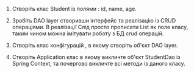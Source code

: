 1. Створіть клас Student із полями : id, name, age.

2. Зробіть DAO layer створивши інтерфейс та реалізацію із CRUD операціями. В реалізації Слід просто прописати List як поле класу, таким чином можна імітувати роботу з БД crud операцій.

3. Створіть клас конфігурацій , в якому створіть об'єкт DAO layer.
4. Створіть Application клас в якому викличте об'єкт StudentDao із Spring Context, та почергово викличте всі методи із даного класу.